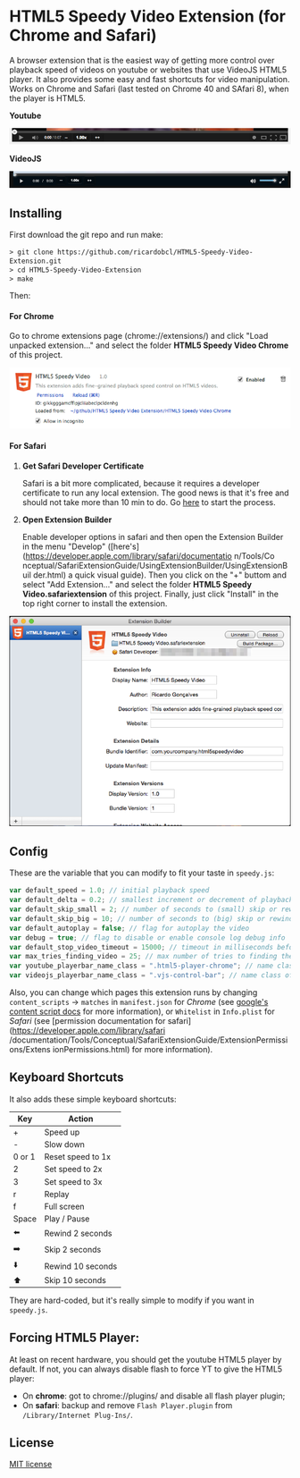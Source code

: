 # HTML5 Speedy Video Extension (for Chrome and Safari)

A browser extension that is the easiest way of getting more control over
playback speed of videos on youtube or websites that use VideoJS HTML5 player.
It also provides some easy and fast shortcuts for video manipulation. Works on
Chrome and Safari (last tested on Chrome 40 and SAfari 8), when the player is
HTML5.

**Youtube**

![Youtube Player](screenshots/yt_player.png)

**VideoJS**

![VideoJS Player](screenshots/vjs_player.png)


## Installing

First download the git repo and run make:

```Shell
> git clone https://github.com/ricardobcl/HTML5-Speedy-Video-Extension.git
> cd HTML5-Speedy-Video-Extension
> make
```
Then:

#### For Chrome

Go to chrome extensions page (chrome://extensions/) and click "Load unpacked
extension..." and select the folder **HTML5 Speedy Video Chrome** of this
project.

![Chrome Extensions](screenshots/chrome_ext.png)

#### For Safari

1. **Get Safari Developer Certificate**

    Safari is a bit more complicated, because it requires a developer certificate to
    run any local extension. The good news is that it's free and should not take
    more than 10 min to do. Go [here](https://developer.apple.com/programs/safari/)
    to start the process.

2. **Open Extension Builder**

    Enable developer options in safari and then open the Extension Builder in
    the menu "Develop"
    ([here's](https://developer.apple.com/library/safari/documentatio n/Tools/Co
    nceptual/SafariExtensionGuide/UsingExtensionBuilder/UsingExtensionBuil
    der.html) a quick visual guide). Then you click on the "+" buttom and select
    "Add Extension..." and select the folder **HTML5 Speedy
    Video.safariextension** of this project. Finally, just click "Install" in
    the top right corner to install the extension.

![Safari Extension Builder](screenshots/safari_ext_builder.png)

## Config

These are the variable that you can modify to fit your taste in `speedy.js`:

```Javascript
var default_speed = 1.0; // initial playback speed 
var default_delta = 0.2; // smallest increment or decrement of playback speed
var default_skip_small = 2; // number of seconds to (small) skip or rewind the video
var default_skip_big = 10; // number of seconds to (big) skip or rewind the video
var default_autoplay = false; // flag for autoplay the video
var debug = true; // flag to disable or enable console log debug info
var default_stop_video_timeout = 15000; // timeout in milliseconds before stop pausing the video
var max_tries_finding_video = 25; // max number of tries to finding the video
var youtube_playerbar_name_class = ".html5-player-chrome"; // name class of youtube player bar 
var videojs_playerbar_name_class = ".vjs-control-bar"; // name class of VideoJS player bar 
```

Also, you can change which pages this extension runs by changing
`content_scripts` -> `matches` in `manifest.json` for *Chrome* (see [google's
content script docs](https://developer.chrome.com/extensions/content_scripts)
for more information), or `Whitelist` in `Info.plist` for *Safari* (see
[permission documentation for safari](https://developer.apple.com/library/safari
/documentation/Tools/Conceptual/SafariExtensionGuide/ExtensionPermissions/Extens
ionPermissions.html) for more information).

## Keyboard Shortcuts

It also adds these simple keyboard shortcuts:

Key             | Action
---             | ---
+               | Speed up
-               | Slow down
0 or 1          | Reset speed to 1x
2               | Set speed to 2x
3               | Set speed to 3x
r               | Replay
f               | Full screen
Space           | Play / Pause
:arrow_left:    | Rewind 2 seconds
:arrow_right:   | Skip 2 seconds
:arrow_down:    | Rewind 10 seconds
:arrow_up:      | Skip 10 seconds



They are hard-coded, but it's really simple to modify if you want in
`speedy.js`.

## Forcing HTML5 Player:

At least on recent hardware, you should get the youtube HTML5 player by default.
If not, you can always disable flash to force YT to give the HTML5 player:

* On **chrome**: got to chrome://plugins/ and disable all flash player plugin;
* On **safari**: backup and remove `Flash Player.plugin` from `/Library/Internet Plug-Ins/`.


## License

[MIT license](http://opensource.org/licenses/MIT)

